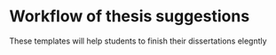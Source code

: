 # Workflow of thesis suggestions 
These templates will help students to finish their dissertations elegntly
